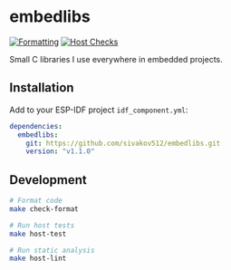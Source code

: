 # embedlibs

[![Formatting](https://github.com/sivakov512/embedlibs/actions/workflows/formatting.yml/badge.svg)](https://github.com/sivakov512/embedlibs/actions/workflows/formatting.yml)
[![Host Checks](https://github.com/sivakov512/embedlibs/actions/workflows/host-checks.yml/badge.svg)](https://github.com/sivakov512/embedlibs/actions/workflows/host-checks.yml)

Small C libraries I use everywhere in embedded projects.

## Installation

Add to your ESP-IDF project `idf_component.yml`:

<!--x-release-please-start-version-->
```yaml
dependencies:
  embedlibs:
    git: https://github.com/sivakov512/embedlibs.git
    version: "v1.1.0"
```
<!--x-release-please-end-->

## Development

```bash
# Format code
make check-format

# Run host tests
make host-test

# Run static analysis
make host-lint
```

